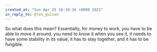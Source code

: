 ```yaml
---
created_at: "Sun Apr 25 16:39:16 +0000 2021"
in_reply_to: @leo_guinan
---
```


So what does this mean? Essentially, for money to work, you have to be able to move it around, you need to know it when you see it, it needs to have some stability in its value, it has to stay together, and it has to be fungible.